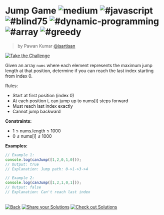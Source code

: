 <!--info-header-start--><h1>Jump Game <img src="https://img.shields.io/badge/-medium-d9901a" alt="medium"/> <img src="https://img.shields.io/badge/-%23javascript-999" alt="#javascript"/> <img src="https://img.shields.io/badge/-%23blind75-999" alt="#blind75"/> <img src="https://img.shields.io/badge/-%23dynamic--programming-999" alt="#dynamic-programming"/> <img src="https://img.shields.io/badge/-%23array-999" alt="#array"/> <img src="https://img.shields.io/badge/-%23greedy-999" alt="#greedy"/></h1><blockquote><p>by Pawan Kumar <a href="https://github.com/jsartisan" target="_blank">@jsartisan</a></p></blockquote><p><a href="https://frontend-challenges.com/challenges/309-jump-game" target="_blank"><img src="https://img.shields.io/badge/-Take%20the%20Challenge-0d99ff?logo=javascript&logoColor=white" alt="Take the Challenge"/></a> </p><!--info-header-end-->

Given an array `nums` where each element represents the maximum jump length at that position, determine if you can reach the last index starting from index 0.

Rules:
- Start at first position (index 0)
- At each position i, can jump up to nums[i] steps forward
- Must reach last index exactly
- Cannot jump backward

**Constraints:**
- 1 ≤ nums.length ≤ 1000
- 0 ≤ nums[i] ≤ 1000

**Examples:**
```typescript
// Example 1:
console.log(canJump([1,2,0,1,0]));
// Output: true
// Explanation: Jump path: 0->1->3->4

// Example 2:
console.log(canJump([1,2,1,0,1]));
// Output: false
// Explanation: Can't reach last index
```


<!--info-footer-start--><br><a href="../../README.md" target="_blank"><img src="https://img.shields.io/badge/-Back-grey" alt="Back"/></a> <a href="https://github.com/jsartisan/frontend-challenges/issues/new?template=answer.md&labels=answer,309,undefined&title=309%20-%20Jump%20Game%20-%20undefined&body=" target="_blank"><img src="https://img.shields.io/badge/-Share%20your%20Solutions-teal" alt="Share your Solutions"/></a> <a href="https://github.com/jsartisan/frontend-challenges/issues?q=label%3A309+label%3Aanswer+sort%3Areactions-%2B1-desc" target="_blank"><img src="https://img.shields.io/badge/-Check%20out%20Solutions-de5a77?logo=awesome-lists&logoColor=white" alt="Check out Solutions"/></a> <!--info-footer-end-->